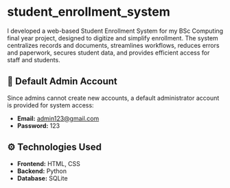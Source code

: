 # student_enrollment_system
I developed a web-based Student Enrollment System for my BSc Computing final year project, designed to digitize and simplify enrollment. The system centralizes records and documents, streamlines workflows, reduces errors and paperwork, secures student data, and provides efficient access for staff and students.


## 🔑 Default Admin Account

Since admins cannot create new accounts, a default administrator account is provided for system access:

- **Email:** admin123@gmail.com  
- **Password:** 123
  
## ⚙️ Technologies Used

- **Frontend:** HTML, CSS
- **Backend:** Python 
- **Database:** SQLite
